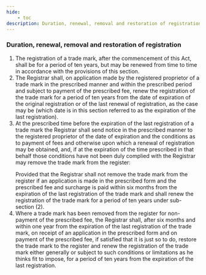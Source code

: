 ```yaml
---
hide:
    - toc
description: Duration, renewal, removal and restoration of registration
---
```


### Duration, renewal, removal and restoration of registration

1. The registration of a trade mark, after the commencement of this Act, shall be for a period of ten years, but may be renewed from time to time in accordance with the provisions of this section.
2. The Registrar shall, on application made by the registered proprietor of a trade mark in the prescribed manner and within the prescribed period and subject to payment of the prescribed fee, renew the registration of the trade mark for a period of ten years from the date of expiration of the original registration or of the last renewal of registration, as the case may be (which date is in this section referred to as the expiration of the last registration).
3. At the prescribed time before the expiration of the last registration of a trade mark the Registrar shall send notice in the prescribed manner to the registered proprietor of the date of expiration and the conditions as to payment of fees and otherwise upon which a renewal of registration may be obtained, and, if at the expiration of the time prescribed in that behalf those conditions have not been duly complied with the Registrar may remove the trade mark from the register:</p>Provided that the Registrar shall not remove the trade mark from the register if an application is made in the prescribed form and the prescribed fee and surcharge is paid within six months from the expiration of the last registration of the trade mark and shall renew the registration of the trade mark for a period of ten years under sub-section (2).
4. Where a trade mark has been removed from the register for non-payment of the prescribed fee, the Registrar shall, after six months and within one year from the expiration of the last registration of the trade mark, on receipt of an application in the prescribed form and on payment of the prescribed fee, if satisfied that it is just so to do, restore the trade mark to the register and renew the registration of the trade mark either generally or subject to such conditions or limitations as he thinks fit to impose, for a period of ten years from the expiration of the last registration.
